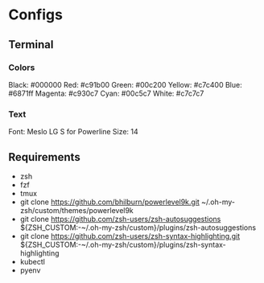 # Configs

## Terminal

### Colors

Black:   #000000
Red:     #c91b00
Green:   #00c200
Yellow:  #c7c400
Blue:    #6871ff
Magenta: #c930c7
Cyan:    #00c5c7
White:   #c7c7c7

### Text

Font: Meslo LG S for Powerline
Size: 14


## Requirements
- zsh
- fzf
- tmux
- git clone https://github.com/bhilburn/powerlevel9k.git ~/.oh-my-zsh/custom/themes/powerlevel9k
- git clone https://github.com/zsh-users/zsh-autosuggestions ${ZSH_CUSTOM:-~/.oh-my-zsh/custom}/plugins/zsh-autosuggestions
- git clone https://github.com/zsh-users/zsh-syntax-highlighting.git ${ZSH_CUSTOM:-~/.oh-my-zsh/custom}/plugins/zsh-syntax-highlighting
- kubectl
- pyenv